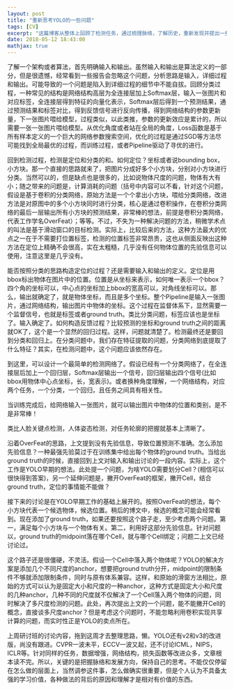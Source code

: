 ```yaml
---
layout: post
title: "重新思考YOLO的一些问题"
tags: [CV]
excerpt: "这篇博客从整体上回顾了检测任务，通过梳理脉络，了解历史，重新发现并提出一些自己的思考。不会看到网络结构图，损失函数，各种参数介绍，这些并不是这篇博文的目的。"
date: 2018-05-12 18:43:00
mathjax: true
---
```


了解一个架构或者算法，首先明确输入和输出。虽然输入和输出是算法定义的一部分，但是很遗憾，经常看到一些报告会忽略这个问题，分析思路是输入，详细过程和输出。可能导致的一个问题是陷入到详细过程的细节中不能自拔。回顾分类过程，一种常见的结构是网络结构高层为全连接层加上Softmax层，输入一张图片和对应标签，全连接层得到特征的向量化表示，Softmax层后得到一个预测结果，通过预测结果和标签对比，得到反馈信号进行反向传播，得到网络结构的参数更新量，下一张图片喂给模型，过程类似，以此类推，参数的更新效应是累计的，所以需要一张一张图片喂给模型。从优化角度或者站在全局的角度，Loss函数是基于所有样本定义的一个巨大的网络参数搜索空间，优化的过程是通过SGD等方法尽可能找到全局最优的过程，而训练过程，或者Pipeline驱动了寻优的进行。

回到检测过程，检测是定位和分类的和。如何定位？坐标或者说bounding box，小方块。那一个直接的思路就来了，把图片分成好多个小方块，分别对小方块进行分类。当然可以的，但是缺点也是很多的，比如说物体尺度的问题，物体有大有小；随之带来的问题是，计算消耗的问题（括号中内容可以不看，针对这个问题，假设是基于卷积的分类网络，原始方法是一个个拿出小方块，喂给分类网络，改进方法是对原图中的多个小方块同时进行分类，核心是通过卷积操作，在卷积分类网络的最后一层输出所有小方块的预测结果，非常棒的想法，前提是卷积分类网络，代表工作学名OverFeat）；等等。不过，不失为一种解决问题的方法，稍微学术点的叫法是基于滑动窗口的目标检测。实际上，比较后来的方法，这种方法最大的优点之一在于不需要打位置标签，检测的位置标签非常昂贵，这也从侧面反映出这种方法在定位上精确不会很高，实在太粗糙，几乎没有任何物体位置的先验信息可以使用，注意这里是几乎没有。

能否按照分类的思路构造定位的过程？还是需要输入和输出的定义。定位是用bbox标出物体在图片中的位置。位置是从坐标来表示，如何唯一表示一个bbox？四个角的坐标可以，中心点的坐标加上bbox的宽高可以，对角线坐标可以。那么，输出就确定了，就是物体坐标，而且是多个坐标。整个Pipeline是输入一张图片，通过网络结构，输出图片中物体的坐标。这个过程在监督体系下，显然需要一个监督信号，也就是标签或者ground truth。类比分类问题，标签应该也是坐标了。输入确定了。如何构造反馈过程？比较预测的坐标和ground truth之间的距离就OK了，这个是一个显然的回归过程。这样，问题就清楚了。检测最终还是要回到分类和回归上。在分类问题中，我们存在特征提取的问题，分类网络到底提取了什么特征？其实，在检测问题中，这个问题应该依然存在。

到这里，可以设计一个最简单的检测网络了。假设已经有一个分类网络了，在全连接层后加上一个回归层，Softmax层输出一个信号，回归层输出四个信号(比如bbox用物体中心点坐标，长，宽表示)。或者换种角度理解，一个网络结构，对应两个任务，一个分类，一个回归，且任务之间具有相关性。

当训练完成后，给网络输入一张图片，就可以输出图片中物体的位置和类别，是不是非常棒！

类比人脸关键点检测，人体姿态检测，对任务轮廓的把握就基本上清晰了。

沿着OverFeat的思路，上文提到没有先验信息，导致位置预测不准确。怎么添加先验信息？一种最强先验莫过于在训练集中给出每个物体的ground truth。当给出ground truth的时候，直接回到上文对输入和输出讨论的一段内容。实际上，这个工作是YOLO早期的想法。此处提一个问题，为啥YOLO需要划分Cell？(相信可以很快得到答案)，另一个延伸问题是，撇开OverFeat的框架，撇开Cell，结合ground truth，定位的事情能不能做？

接下来的讨论是在YOLO早期工作的基础上展开的。按照OverFeat的想法，每个小方块代表一个候选物体，候选位置。稍后的博文中，候选的概念可能会经常看到。现在添加了ground truth，如果还要按照这个路子走，至少考虑两个问题。第一，满足每个小方块与一个物体有关。第二，利用好这部分先验信息。针对问题以，ground truth的midpoint落在哪个Cell，就与哪个Cell绑定；问题二上文已经讨论过。

这个路子还是很僵硬，不灵活。假设一个Cell中落入两个物体呢？YOLO的解决方案是添加几个不同尺度的anchor，想要把ground truth分开，midpoint的限制条件不够就添加限制条件，同时与原有体系兼容。这样，和原始的滑窗方法相比，原始的方式可以认为是固定大小和尺度的一种anchor，这种方式是固定大小和尺度的几种anchor，几种不同的尺度就不仅解决了一个Cell落入两个物体的问题，同时解决了多尺度检测的问题。此处，再次提出上文的一个问题，能不能撇开Cell的概念，直接谈多尺度anchor？但是考虑这个问题时，不能忽略利用卷积实现共享计算的问题，而实时性正是YOLO的卖点所在。

上周研讨班的讨论内容，拖到这周才去整理思路，懒。YOLO还有v2和v3的改进版，尚没有跟进。CVPR一波未平，ECCV一波又起，还不讨论ICML，NIPS，ICLR等。针对同样的任务，数据增强，网络结构，损失函数等改进众多，文章根本读不完。所以，关键的是把握脉络和发展方向，保持自己的思考。不能仅仅停留在怎么做的层面上，当然调参这件事，怎么做确实很重要，但是个人认为不具备太强的学习价值，各种做法的背后的原因和理解才是相对有价值的东西。


















